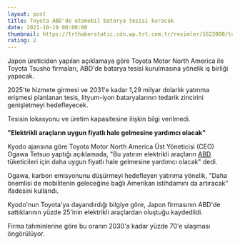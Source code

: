```yaml
--- 
layout: post
title: Toyota ABD'de otomobil batarya tesisi kuracak
date: 2021-10-19 00:00:00
thumbnail: https://trthaberstatic.cdn.wp.trt.com.tr/resimler/1622000/toyota-aa-1622881.jpg
rating: 2
---
```

<p>
	Japon üreticiden yapılan açıklamaya göre Toyota Motor North America ile Toyota Tsusho firmaları, ABD'de batarya tesisi kurulmasına yönelik iş birliği yapacak.</p>
<p>
	2025'te hizmete girmesi ve 2031'e kadar 1,29 milyar dolarlık yatırıma erişmesi planlanan tesis, lityum-iyon bataryalarının tedarik zincirini genişletmeyi hedefleyecek.</p>
<p>
	Tesisin lokasyonu ve üretim kapasitesine ilişkin bilgi verilmedi.</p>
<p>
	<strong>"Elektrikli araçların uygun fiyatlı hale gelmesine yardımcı olacak"</strong></p>
<p>
	Kyodo ajansına göre Toyota Motor North America Üst Yöneticisi (CEO) Ogawa Tetsuo yaptığı açıklamada, "Bu yatırım elektrikli araçların <a href="https://www.trthaber.com/etiket/abd/" target="_blank">ABD</a> tüketicileri için daha uygun fiyatlı hale gelmesine yardımcı olacak" dedi.</p>
<p>
	Ogawa, karbon emisyonunu düşürmeyi hedefleyen yatırıma yönelik, "Daha önemlisi de mobilitenin geleceğine bağlı Amerikan istihdamını da artıracak" ifadesini kullandı.</p>
<p>
	Kyodo'nun Toyota'ya dayandırdığı bilgiye göre, Japon firmasının ABD'de sattıklarının yüzde 25'inin elektrikli araçlardan oluştuğu kaydedildi.</p>
<p>
	Firma tahminlerine göre bu oranın 2030'a kadar yüzde 70'e ulaşması öngörülüyor.​​​​​​​</p>